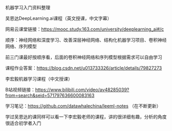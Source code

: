 机器学习入门资料整理

吴恩达DeepLearning.ai课程（英文授课，中文字幕）

网易云课堂链接：https://mooc.study.163.com/university/deeplearning_ai#/c

顺序：神经网络和深度学习、改善深层神经网络、结构化机器学习项目、卷积神经网络、序列模型

前三门课最好按顺序看，后面的卷积神经网络和序列模型根据需求可以自由学习

课程作业答案：https://blog.csdn.net/u013733326/article/details/79827273



李宏毅机器学习课程（中文授课）

B站视频链接：https://www.bilibili.com/video/av48285039?from=search&seid=571797636600083163

学习笔记：https://github.com/datawhalechina/leeml-notes （在不断更新）

学过吴恩达的课同样可以看一下李宏毅老师的课程，讲的很详细有趣，分析的角度很适合初学者入门


